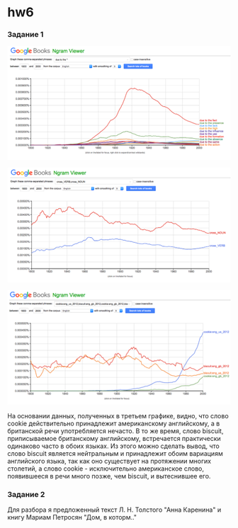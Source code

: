 # hw6
### Задание 1

![задание 1](https://github.com/ElizavetaParamonova/hw6/blob/master/Снимок%20экрана%202018-04-09%20в%2022.01.03.png)

![задание 2](https://github.com/ElizavetaParamonova/hw6/blob/master/Снимок%20экрана%202018-04-09%20в%2022.09.22.png)

![задание 3](https://github.com/ElizavetaParamonova/hw6/blob/master/Снимок%20экрана%202018-04-09%20в%2022.17.18.png)

На основании данных, полученных в третьем графике, видно, что слово cookie действительно принадлежит американскому английскому, а в британской речи употребляется нечасто. В то же время, слово biscuit, приписываемое британскому английскому, встречается практически одинаково часто в обоих языках. Из этого можно сделать вывод, что слово biscuit является нейтральным и принадлежит обоим вариациям английского языка, так как оно существует на протяжении многих столетий, а слово cookie - исключительно американское слово, появившееся в речи много позже, чем biscuit, и вытеснившее его. 

### Задание 2

Для разбора я предложенный текст Л. Н. Толстого "Анна Каренина" и книгу Мариам Петросян "Дом, в которм.."
